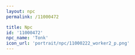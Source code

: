 ```yaml
---
layout: npc
permalink: /11000472

title: Npc
id: '11000472'
npc_name: 'Tonk'
icon_url: 'portrait/npc/11000222_worker2_p.png'
---
```


